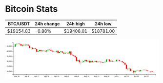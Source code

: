 # Bitcoin Stats

BTC/USDT|24h change|24h high|24h low|
|---|---|---|---|
|$19154.83|-0.88%|$19408.01|$18781.00|

<img src="./chart.svg">
